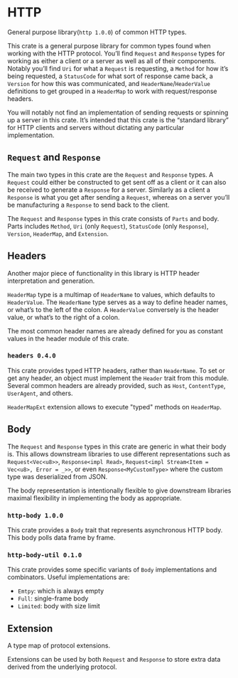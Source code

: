 # HTTP

General purpose library(`http 1.0.0`) of common HTTP types.

This crate is a general purpose library for common types found when working with the HTTP protocol.
You’ll find `Request` and `Response` types for working as either a client or a server as well as all of their components.
Notably you’ll find `Uri` for what a `Request` is requesting, a `Method` for how it’s being requested, a `StatusCode` for what sort of response came back, a `Version` for how this was communicated, and `HeaderName`/`HeaderValue` definitions to get grouped in a `HeaderMap` to work with request/response headers.

You will notably not find an implementation of sending requests or spinning up a server in this crate.
It’s intended that this crate is the “standard library” for HTTP clients and servers without dictating any particular implementation.

## `Request` and `Response`

The main two types in this crate are the `Request` and `Response` types.
A `Request` could either be constructed to get sent off as a client or it can also be received to generate a `Response` for a server.
Similarly as a client a `Response` is what you get after sending a `Request`, whereas on a server you’ll be manufacturing a `Response` to send back to the client.

The `Request` and `Response` types in this crate consists of `Parts` and body.
Parts includes `Method`, `Uri` (only `Request`), `StatusCode` (only `Response`), `Version`, `HeaderMap`, and `Extension`.

## Headers

Another major piece of functionality in this library is HTTP header interpretation and generation.

`HeaderMap` type is a multimap of `HeaderName` to values, which defaults to `HeaderValue`.
The `HeaderName` type serves as a way to define header names, or what’s to the left of the colon.
A `HeaderValue` conversely is the header value, or what’s to the right of a colon.

The most common header names are already defined for you as constant values in the header module of this crate.

### `headers 0.4.0`

This crate provides typed HTTP headers, rather than `HeaderName`.
To set or get any header, an object must implement the `Header` trait from this module.
Several common headers are already provided, such as `Host`, `ContentType`, `UserAgent`, and others.

`HeaderMapExt` extension allows to execute "typed" methods on `HeaderMap`.

## Body

The `Request` and `Response` types in this crate are generic in what their body is.
This allows downstream libraries to use different representations such as `Request<Vec<u8>>`, `Response<impl Read>`, `Request<impl Stream<Item = Vec<u8>, Error = _>>`, or even `Response<MyCustomType>` where the custom type was deserialized from JSON.

The body representation is intentionally flexible to give downstream libraries maximal flexibility in implementing the body as appropriate.

### `http-body 1.0.0`

This crate provides a `Body` trait that represents asynchronous HTTP body.
This body polls data frame by frame.

### `http-body-util 0.1.0`

This crate provides some specific variants of `Body` implementations and combinators.
Useful implementations are:

* `Emtpy`: which is always empty
* `Full`: single-frame body
* `Limited`: body with size limit

## Extension

A type map of protocol extensions.

Extensions can be used by both `Request` and `Response` to store extra data derived from the underlying protocol.
